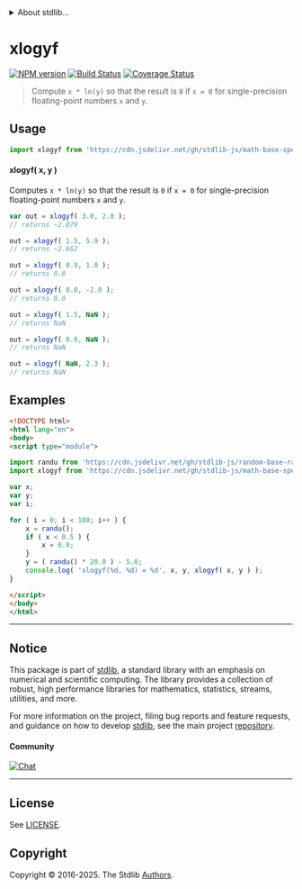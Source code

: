 <!--

@license Apache-2.0

Copyright (c) 2024 The Stdlib Authors.

Licensed under the Apache License, Version 2.0 (the "License");
you may not use this file except in compliance with the License.
You may obtain a copy of the License at

   http://www.apache.org/licenses/LICENSE-2.0

Unless required by applicable law or agreed to in writing, software
distributed under the License is distributed on an "AS IS" BASIS,
WITHOUT WARRANTIES OR CONDITIONS OF ANY KIND, either express or implied.
See the License for the specific language governing permissions and
limitations under the License.

-->


<details>
  <summary>
    About stdlib...
  </summary>
  <p>We believe in a future in which the web is a preferred environment for numerical computation. To help realize this future, we've built stdlib. stdlib is a standard library, with an emphasis on numerical and scientific computation, written in JavaScript (and C) for execution in browsers and in Node.js.</p>
  <p>The library is fully decomposable, being architected in such a way that you can swap out and mix and match APIs and functionality to cater to your exact preferences and use cases.</p>
  <p>When you use stdlib, you can be absolutely certain that you are using the most thorough, rigorous, well-written, studied, documented, tested, measured, and high-quality code out there.</p>
  <p>To join us in bringing numerical computing to the web, get started by checking us out on <a href="https://github.com/stdlib-js/stdlib">GitHub</a>, and please consider <a href="https://opencollective.com/stdlib">financially supporting stdlib</a>. We greatly appreciate your continued support!</p>
</details>

# xlogyf

[![NPM version][npm-image]][npm-url] [![Build Status][test-image]][test-url] [![Coverage Status][coverage-image]][coverage-url] <!-- [![dependencies][dependencies-image]][dependencies-url] -->

> Compute `x * ln(y)` so that the result is `0` if `x = 0` for single-precision floating-point numbers `x` and `y`.



<section class="usage">

## Usage

```javascript
import xlogyf from 'https://cdn.jsdelivr.net/gh/stdlib-js/math-base-special-xlogyf@esm/index.mjs';
```

#### xlogyf( x, y )

Computes `x * ln(y)` so that the result is `0` if `x = 0` for single-precision floating-point numbers `x` and `y`.

```javascript
var out = xlogyf( 3.0, 2.0 );
// returns ~2.079

out = xlogyf( 1.5, 5.9 );
// returns ~2.662

out = xlogyf( 0.9, 1.0 );
// returns 0.0

out = xlogyf( 0.0, -2.0 );
// returns 0.0

out = xlogyf( 1.5, NaN );
// returns NaN

out = xlogyf( 0.0, NaN );
// returns NaN

out = xlogyf( NaN, 2.3 );
// returns NaN
```

</section>

<!-- /.usage -->

<section class="examples">

## Examples

<!-- eslint no-undef: "error" -->

```html
<!DOCTYPE html>
<html lang="en">
<body>
<script type="module">

import randu from 'https://cdn.jsdelivr.net/gh/stdlib-js/random-base-randu@esm/index.mjs';
import xlogyf from 'https://cdn.jsdelivr.net/gh/stdlib-js/math-base-special-xlogyf@esm/index.mjs';

var x;
var y;
var i;

for ( i = 0; i < 100; i++ ) {
    x = randu();
    if ( x < 0.5 ) {
        x = 0.0;
    }
    y = ( randu() * 20.0 ) - 5.0;
    console.log( 'xlogyf(%d, %d) = %d', x, y, xlogyf( x, y ) );
}

</script>
</body>
</html>
```

</section>

<!-- /.examples -->

<!-- C interface documentation. -->



<!-- Section for related `stdlib` packages. Do not manually edit this section, as it is automatically populated. -->

<section class="related">

</section>

<!-- /.related -->

<!-- Section for all links. Make sure to keep an empty line after the `section` element and another before the `/section` close. -->


<section class="main-repo" >

* * *

## Notice

This package is part of [stdlib][stdlib], a standard library with an emphasis on numerical and scientific computing. The library provides a collection of robust, high performance libraries for mathematics, statistics, streams, utilities, and more.

For more information on the project, filing bug reports and feature requests, and guidance on how to develop [stdlib][stdlib], see the main project [repository][stdlib].

#### Community

[![Chat][chat-image]][chat-url]

---

## License

See [LICENSE][stdlib-license].


## Copyright

Copyright &copy; 2016-2025. The Stdlib [Authors][stdlib-authors].

</section>

<!-- /.stdlib -->

<!-- Section for all links. Make sure to keep an empty line after the `section` element and another before the `/section` close. -->

<section class="links">

[npm-image]: http://img.shields.io/npm/v/@stdlib/math-base-special-xlogyf.svg
[npm-url]: https://npmjs.org/package/@stdlib/math-base-special-xlogyf

[test-image]: https://github.com/stdlib-js/math-base-special-xlogyf/actions/workflows/test.yml/badge.svg?branch=main
[test-url]: https://github.com/stdlib-js/math-base-special-xlogyf/actions/workflows/test.yml?query=branch:main

[coverage-image]: https://img.shields.io/codecov/c/github/stdlib-js/math-base-special-xlogyf/main.svg
[coverage-url]: https://codecov.io/github/stdlib-js/math-base-special-xlogyf?branch=main

<!--

[dependencies-image]: https://img.shields.io/david/stdlib-js/math-base-special-xlogyf.svg
[dependencies-url]: https://david-dm.org/stdlib-js/math-base-special-xlogyf/main

-->

[chat-image]: https://img.shields.io/gitter/room/stdlib-js/stdlib.svg
[chat-url]: https://app.gitter.im/#/room/#stdlib-js_stdlib:gitter.im

[stdlib]: https://github.com/stdlib-js/stdlib

[stdlib-authors]: https://github.com/stdlib-js/stdlib/graphs/contributors

[umd]: https://github.com/umdjs/umd
[es-module]: https://developer.mozilla.org/en-US/docs/Web/JavaScript/Guide/Modules

[deno-url]: https://github.com/stdlib-js/math-base-special-xlogyf/tree/deno
[deno-readme]: https://github.com/stdlib-js/math-base-special-xlogyf/blob/deno/README.md
[umd-url]: https://github.com/stdlib-js/math-base-special-xlogyf/tree/umd
[umd-readme]: https://github.com/stdlib-js/math-base-special-xlogyf/blob/umd/README.md
[esm-url]: https://github.com/stdlib-js/math-base-special-xlogyf/tree/esm
[esm-readme]: https://github.com/stdlib-js/math-base-special-xlogyf/blob/esm/README.md
[branches-url]: https://github.com/stdlib-js/math-base-special-xlogyf/blob/main/branches.md

[stdlib-license]: https://raw.githubusercontent.com/stdlib-js/math-base-special-xlogyf/main/LICENSE

<!-- <related-links> -->

<!-- </related-links> -->

</section>

<!-- /.links -->
